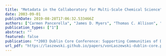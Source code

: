 ```yaml
---
title: "Metadata in the Collaboratory for Multi-Scale Chemical Science"
date: 2003-09-01
publishDate: 2019-08-28T17:06:32.533466Z
authors: ["Carmen Pancerella", "James D. Myers", "Thomas C. Allison", "Kaizar Amin", "Sandra Bittner", "Brett Didier", "Michael Frenklach", "Jr. William H. Green", "Yen-Ling Ho", "John Hewson", "Wendy Koegler", "Carina Lansing", "David Leahy", "Michael Lee", "Renata McCoy", "Michael Minkoff", "Sandeep Nijsure", "Gregor von Laszewski", "David Montoya", "Reinhardt Pinzon", "William Pitz", "Larry Rahn", "Branko Ruscic", "Karen Schuchardt", "Eric Stephan", "Al Wagner", "Baoshan Wang", "Theresa Windus", "Lili Xu", "Christine Yang"]
publication_types: ["1"]
abstract: ""
featured: false
publication: "*2003 Dublin Core Conference: Supporting Communities of Discourse and Practice-Metadata Research and Applications*"
url_pdf: "https://laszewski.github.io/papers/vonLaszewski-dublin-core.pdf"
---
```


